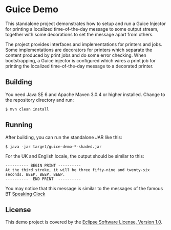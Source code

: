 # Guice Demo

This standalone project demonstrates how to setup and run a Guice Injector for
printing a localized time-of-the-day message to some output stream, together
with some decorations to set the message apart from others.

The project provides interfaces and implementations for printers and jobs.
Some implementations are decorators for printers which separate the content
produced by print jobs and do some error checking.
When bootstrapping, a Guice injector is configured which wires a print job
for printing the localized time-of-the-day message to a decorated printer.

## Building

You need Java SE 6 and Apache Maven 3.0.4 or higher installed.
Change to the repository directory and run:

    $ mvn clean install

## Running

After building, you can run the standalone JAR like this:

    $ java -jar target/guice-demo-*-shaded.jar

For the UK and English locale, the output should be similar to this:

    ---------- BEGIN PRINT ----------
    At the third stroke, it will be three fifty-nine and twenty-six seconds. BEEP, BEEP, BEEP.
    ----------  END PRINT  ----------

You may notice that this message is similar to the messages of the famous BT
[Speaking Clock](http://en.wikipedia.org/wiki/Speaking_clock)

## License

This demo project is covered by the
[Eclipse Software License, Version 1.0](http://www.eclipse.org/legal/epl-v10.html).
